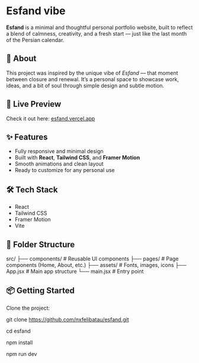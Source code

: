 # Esfand vibe

**Esfand** is a minimal and thoughtful personal portfolio website, built to reflect a blend of calmness, creativity, and a fresh start — just like the last month of the Persian calendar.

## 🌿 About

This project was inspired by the unique vibe of *Esfand* — that moment between closure and renewal. It’s a personal space to showcase work, ideas, and a bit of soul through simple design and subtle motion.

## 🚀 Live Preview

Check it out here: [esfand.vercel.app](https://esfand.vercel.app)

## ✨ Features

- Fully responsive and minimal design
- Built with **React**, **Tailwind CSS**, and **Framer Motion**
- Smooth animations and clean layout
- Ready to customize for any personal use

## 🛠️ Tech Stack

- React
- Tailwind CSS
- Framer Motion
- Vite

## 📁 Folder Structure

src/ ├── components/ # Reusable UI components ├── pages/ # Page components (Home, About, etc.) ├── assets/ # Fonts, images, icons ├── App.jsx # Main app structure └── main.jsx # Entry point


## 📦 Getting Started

Clone the project:

git clone https://github.com/nxfelibatau/esfand.git

cd esfand

npm install

npm run dev
